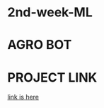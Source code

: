 # 2nd-week-ML

# AGRO BOT

# PROJECT LINK
<a href="https://github.com/19PA1A05F2-Bala/2nd-week-ML/projects/1">link is here</a>
